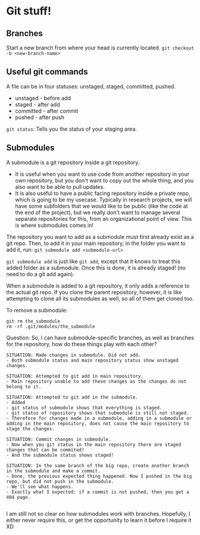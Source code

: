 # Git stuff!

## Branches
Start a new branch from where your head is currently located. 
```git checkout -b <new-branch-name>```

## Useful git commands
A file can be in four statuses: unstaged, staged, committed, pushed.
- unstaged - before add
- staged - after add
- committed - after commit
- pushed - after push

`git status`: Tells you the status of your staging area. 

## Submodules
A submodule is a git repository inside a git repository. 
- It is useful when you want to use code from another repository in your own repository, but you don't want to copy out the whole thing, and you also want to be able to pull updates.
- It is also useful to have a public facing repository inside a private repo, which is going to be my usecase. Typically in research projects, we will have some subfolders that we would like to be public (like the code at the end of the project), but we really don't want to manage several separate repositories for this, from an organizational point of view. This is where submodules comes in!

The repository you want to add as a submodule must first already exist as a git repo. Then, to add it in your main repository, in the folder you want to add it, run:
```git submodule add <submodule-url>```

`git submodule add` is just like `git add`, except that it knows to treat this added folder as a submodule. Once this is done, it is already staged! (no need to do a git add again).

When a submodule is added to a git repository, it only adds a reference to the actual git repo. If you clone the parent repository, however, it is like attempting to clone all its submodules as well, so all of them get cloned too. 

To remove a submodule:
```
git rm the_submodule
rm -rf .git/modules/the_submodule
```

Question: So, I can have submodule-specific branches, as well as branches for the repository, how do these things play with each other?

```
SITUATION: Made changes in submodule. Did not add. 
- Both submodule status and main repository status show unstaged changes. 

SITUATION: Attempted to git add in main repository. 
- Main repository unable to add these changes as the changes do not belong to it. 

SITUATION: Attempted to git add in the submodule. 
- Added
- git status of submodule shows that everything is staged. 
- git status of repository shows that submodule is still not staged. 
- Therefore for changes made in a submodule, adding in a submodule or adding in the main repository, does not cause the main repository to stage the changes. 

SITUATION: Commit changes in submodule.
- Now when you git status in the main repository there are staged changes that can be commited!
- And the submodule status shows staged!

SITUATION: In the same branch of the big repo, create another branch in the submodule and make a commit. 
- Done, the previous expected thing happened. Now I pushed in the big repo, but did not push in the submodule. 
- We'll see what happens. 
- Exactly what I expected: if a commit is not pushed, then you get a 404 page. 


```

I am still not so clear on how submodules work with branches. Hopefully, I either never require this, or get the opportunity to learn it before I require it XD



